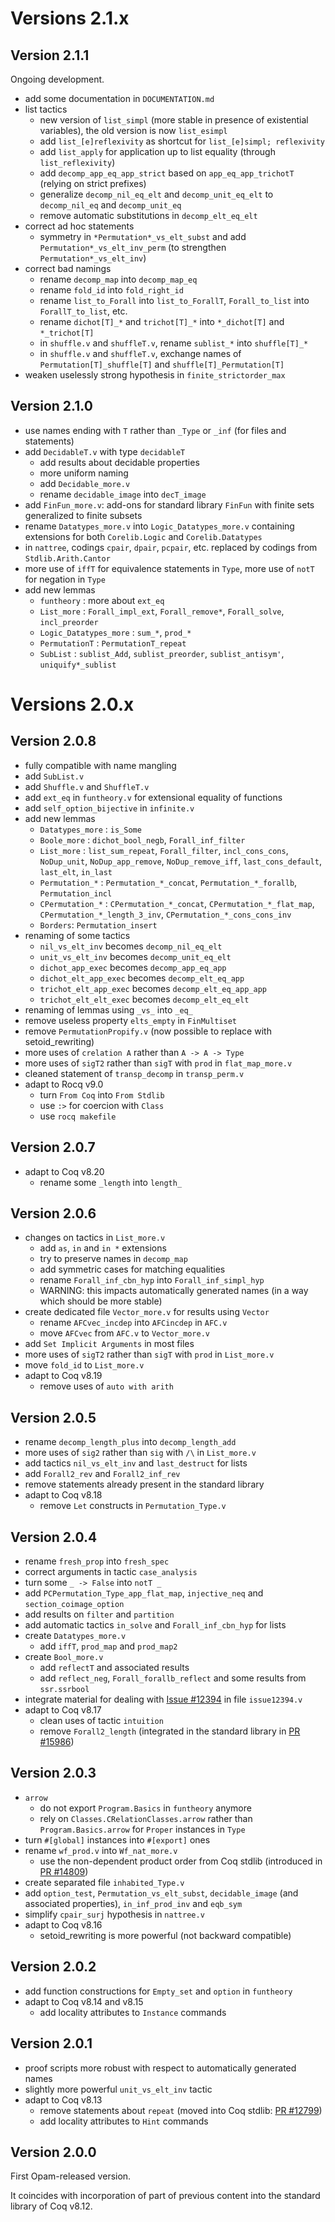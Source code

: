 # Versions 2.1.x

## Version 2.1.1

Ongoing development.

* add some documentation in `DOCUMENTATION.md`
* list tactics
  * new version of `list_simpl` (more stable in presence of existential variables), the old version is now `list_esimpl`
  * add `list_[e]reflexivity` as shortcut for `list_[e]simpl; reflexivity`
  * add `list_apply` for application up to list equality (through `list_reflexivity`)
  * add `decomp_app_eq_app_strict` based on `app_eq_app_trichotT` (relying on strict prefixes)
  * generalize `decomp_nil_eq_elt` and `decomp_unit_eq_elt` to `decomp_nil_eq` and `decomp_unit_eq`
  * remove automatic substitutions in `decomp_elt_eq_elt`
* correct ad hoc statements
  * symmetry in `*Permutation*_vs_elt_subst` and add `Permutation*_vs_elt_inv_perm` (to strengthen `Permutation*_vs_elt_inv`)
* correct bad namings
  * rename `decomp_map` into `decomp_map_eq`
  * rename `fold_id` into `fold_right_id`
  * rename `list_to_Forall` into `list_to_ForallT`, `Forall_to_list` into `ForallT_to_list`, etc.
  * rename `dichot[T]_*` and `trichot[T]_*` into `*_dichot[T]` and `*_trichot[T]`
  * in `shuffle.v` and `shuffleT.v`, rename `sublist_*` into `shuffle[T]_*`
  * in `shuffle.v` and `shuffleT.v`, exchange names of `Permutation[T]_shuffle[T]` and `shuffle[T]_Permutation[T]`
* weaken uselessly strong hypothesis in `finite_strictorder_max`

## Version 2.1.0

* use names ending with `T` rather than `_Type` or `_inf` (for files and statements)
* add `DecidableT.v` with type `decidableT`
  * add results about decidable properties
  * more uniform naming
  * add `Decidable_more.v`
  * rename `decidable_image` into `decT_image`
* add `FinFun_more.v`: add-ons for standard library `FinFun` with finite sets generalized to finite subsets
* rename `Datatypes_more.v` into `Logic_Datatypes_more.v` containing extensions for both `Corelib.Logic` and `Corelib.Datatypes`
* in `nattree`, codings `cpair`, `dpair`, `pcpair`, etc. replaced by codings from `Stdlib.Arith.Cantor`
* more use of `iffT` for equivalence statements in `Type`, more use of `notT` for negation in `Type`
* add new lemmas
  * `funtheory` : more about `ext_eq`
  * `List_more` : `Forall_impl_ext`, `Forall_remove*`, `Forall_solve`, `incl_preorder`
  * `Logic_Datatypes_more` : `sum_*`, `prod_*`
  * `PermutationT` : `PermutationT_repeat`
  * `SubList` : `sublist_Add`, `sublist_preorder`, `sublist_antisym'`, `uniquify*_sublist`


# Versions 2.0.x

## Version 2.0.8

* fully compatible with name mangling
* add `SubList.v`
* add `Shuffle.v` and `ShuffleT.v`
* add `ext_eq` in `funtheory.v` for extensional equality of functions
* add `self_option_bijective` in `infinite.v`
* add new lemmas
  * `Datatypes_more` : `is_Some`
  * `Boole_more` : `dichot_bool_negb`, `Forall_inf_filter`
  * `List_more` : `list_sum_repeat`, `Forall_filter`, `incl_cons_cons`, `NoDup_unit`, `NoDup_app_remove`, `NoDup_remove_iff`, `last_cons_default`, `last_elt`, `in_last`
  * `Permutation_*` : `Permutation_*_concat`, `Permutation_*_forallb`, `Permutation_incl`
  * `CPermutation_*` : `CPermutation_*_concat`, `CPermutation_*_flat_map`, `CPermutation_*_length_3_inv`, `CPermutation_*_cons_cons_inv`
  * `Borders`: `Permutation_insert`
* renaming of some tactics
  * `nil_vs_elt_inv` becomes `decomp_nil_eq_elt`
  * `unit_vs_elt_inv` becomes `decomp_unit_eq_elt`
  * `dichot_app_exec` becomes `decomp_app_eq_app`
  * `dichot_elt_app_exec` becomes `decomp_elt_eq_app`
  * `trichot_elt_app_exec` becomes `decomp_elt_eq_app_app`
  * `trichot_elt_elt_exec` becomes `decomp_elt_eq_elt`
* renaming of lemmas using `_vs_` into `_eq_`
* remove useless property `elts_empty` in `FinMultiset`
* remove `PermutationPropify.v` (now possible to replace with setoid_rewriting)
* more uses of `crelation A` rather than `A -> A -> Type`
* more uses of `sigT2` rather than `sigT` with `prod` in `flat_map_more.v`
* cleaned statement of `transp_decomp` in `transp_perm.v`
* adapt to Rocq v9.0
  * turn `From Coq` into `From Stdlib`
  * use `:>` for coercion with `Class`
  * use `rocq makefile`

## Version 2.0.7

* adapt to Coq v8.20
  * rename some `_length` into `length_`

## Version 2.0.6

* changes on tactics in `List_more.v`
  * add `as`, `in` and `in *` extensions
  * try to preserve names in `decomp_map`
  * add symmetric cases for matching equalities
  * rename `Forall_inf_cbn_hyp` into `Forall_inf_simpl_hyp`
  * WARNING: this impacts automatically generated names (in a way which should be more stable)
* create dedicated file `Vector_more.v` for results using `Vector`
  * rename `AFCvec_incdep` into `AFCincdep` in `AFC.v`
  * move `AFCvec` from `AFC.v` to `Vector_more.v`
* add `Set Implicit Arguments` in most files
* more uses of `sigT2` rather than `sigT` with `prod` in `List_more.v`
* move `fold_id` to `List_more.v`
* adapt to Coq v8.19
  * remove uses of `auto with arith`

## Version 2.0.5

* rename `decomp_length_plus` into `decomp_length_add`
* more uses of `sig2` rather than `sig` with `/\` in `List_more.v`
* add tactics `nil_vs_elt_inv` and `last_destruct` for lists
* add `Forall2_rev` and `Forall2_inf_rev`
* remove statements already present in the standard library
* adapt to Coq v8.18
  * remove `Let` constructs in `Permutation_Type.v`

## Version 2.0.4

* rename `fresh_prop` into `fresh_spec`
* correct arguments in tactic `case_analysis`
* turn some `_ -> False` into `notT _`
* add `PCPermutation_Type_app_flat_map`, `injective_neq` and `section_coimage_option`
* add results on `filter` and `partition`
* add automatic tactics `in_solve` and `Forall_inf_cbn_hyp` for lists
* create `Datatypes_more.v`
    * add `iffT`, `prod_map` and `prod_map2`
* create `Bool_more.v`
    * add `reflectT` and associated results
	* add `reflect_neg`, `Forall_forallb_reflect` and some results from `ssr.ssrbool`
* integrate material for dealing with [Issue #12394](https://github.com/coq/coq/issues/12394) in file `issue12394.v`
* adapt to Coq v8.17
    * clean uses of tactic `intuition`
    * remove `Forall2_length` (integrated in the standard library in [PR #15986](https://github.com/coq/coq/pull/15986))

## Version 2.0.3

* `arrow`
    * do not export `Program.Basics` in `funtheory` anymore
    * rely on `Classes.CRelationClasses.arrow` rather than `Program.Basics.arrow` for `Proper` instances in `Type`
* turn `#[global]` instances into `#[export]` ones
* rename `wf_prod.v` into `Wf_nat_more.v`
    * use the non-dependent product order from Coq stdlib (introduced in [PR #14809](https://github.com/coq/coq/pull/14809))
* create separated file `inhabited_Type.v`
* add `option_test`, `Permutation_vs_elt_subst`, `decidable_image` (and associated properties), `in_inf_prod_inv` and `eqb_sym`
* simplify `cpair_surj` hypothesis in `nattree.v`
* adapt to Coq v8.16
    * setoid_rewriting is more powerful (not backward compatible)

## Version 2.0.2

* add function constructions for `Empty_set` and `option` in `funtheory`
* adapt to Coq v8.14 and v8.15
    * add locality attributes to `Instance` commands

## Version 2.0.1

* proof scripts more robust with respect to automatically generated names
* slightly more powerful `unit_vs_elt_inv` tactic
* adapt to Coq v8.13
    * remove statements about `repeat` (moved into Coq stdlib: [PR #12799](https://github.com/coq/coq/pull/12799))
    * add locality attributes to `Hint` commands

## Version 2.0.0

First Opam-released version.

It coincides with incorporation of part of previous content into the standard library of Coq v8.12.
